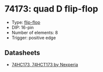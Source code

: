 # 74173: quad D flip-flop

- Type: [flip-flop](flip_flops.md)
- DIP: 16-pin
- Number of elements: 8
- Trigger: positive edge

## Datasheets

- [74HC173, 74HCT173 by Nexperia](https://assets.nexperia.com/documents/data-sheet/74HC_HCT173.pdf)
